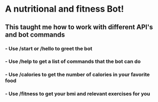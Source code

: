 # A nutritional and fitness Bot!

## This taught me how to work with different API's and bot commands

### - Use /start or /hello to greet the bot
### - Use /help to get a list of commands that the bot can do 
### - Use /calories to get the number of calories in your favorite food
### - Use /fitness to get your bmi and relevant exercises for you

